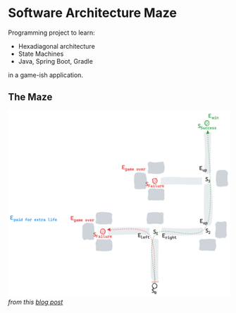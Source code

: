 # Software Architecture Maze

Programming project to learn:

- Hexadiagonal architecture
- State Machines
- Java, Spring Boot, Gradle

in a game-ish application.

## The Maze

![image](maze.png "Sketch of the Maze")
*from
this [blog post](https://herbertograca.com/2017/11/16/explicit-architecture-01-ddd-hexagonal-onion-clean-cqrs-how-i-put-it-all-together/)*